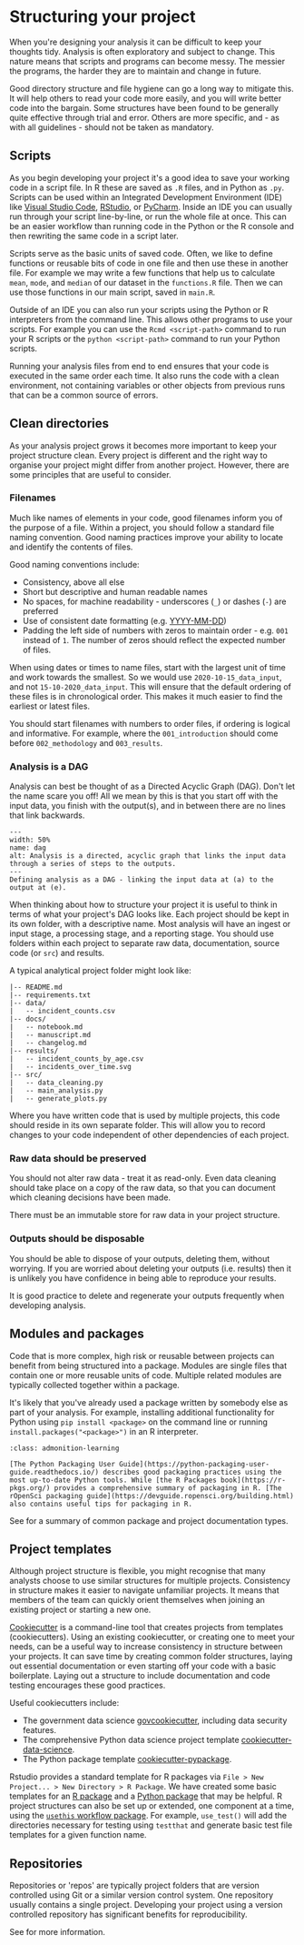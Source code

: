 # Structuring your project

When you're designing your analysis it can be difficult to keep your thoughts tidy.
Analysis is often exploratory and subject to change.
This nature means that scripts and programs can become messy.
The messier the programs, the harder they are to maintain and change in future.

Good directory structure and file hygiene can go a long way to mitigate this.
It will help others to read your code more easily, and you will write better code into the bargain.
Some structures have been found to be generally quite effective through trial and error.
Others are more specific, and - as with all guidelines - should not be taken as mandatory.


## Scripts

As you begin developing your project it's a good idea to save your working code in a script file.
In R these are saved as `.R` files, and in Python as `.py`.
Scripts can be used within an Integrated Development Environment (IDE) like [Visual Studio Code](https://code.visualstudio.com/), [RStudio](https://rstudio.com/), or [PyCharm](https://www.jetbrains.com/pycharm/).
Inside an IDE you can usually run through your script line-by-line, or run the whole file at once.
This can be an easier workflow than running code in the Python or the R console and then rewriting the same code in a script later.

Scripts serve as the basic units of saved code.
Often, we like to define functions or reusable bits of code in one file and then use these in another file.
For example we may write a few functions that help us to calculate `mean`, `mode`, and `median` of our dataset in the `functions.R` file.
Then we can use those functions in our main script, saved in `main.R`.

Outside of an IDE you can also run your scripts using the Python or R interpreters from the command line.
This allows other programs to use your scripts.
For example you can use the `Rcmd <script-path>` command to run your R scripts or the `python <script-path>` command to run your Python scripts.

Running your analysis files from end to end ensures that your code is executed in the same order each time.
It also runs the code with a clean environment, not containing variables or other objects from previous runs that can be a common source of errors.


## Clean directories

As your analysis project grows it becomes more important to keep your project structure clean.
Every project is different and the right way to organise your project might differ from another project.
However, there are some principles that are useful to consider.

### Filenames

Much like names of elements in your code, good filenames inform you of the purpose of a file.
Within a project, you should follow a standard file naming convention.
Good naming practices improve your ability to locate and identify the contents of files.

Good naming conventions include:
* Consistency, above all else
* Short but descriptive and human readable names
* No spaces, for machine readability - underscores (`_`) or dashes (`-`) are preferred
* Use of consistent date formatting (e.g. [YYYY-MM-DD](https://en.wikipedia.org/wiki/ISO_8601))
* Padding the left side of numbers with zeros to maintain order -  e.g. `001` instead of `1`. The number of zeros should reflect the expected number of files.

When using dates or times to name files, start with the largest unit of time and work towards the smallest.  So we would use `2020-10-15_data_input`, and not `15-10-2020_data_input`.
This will ensure that the default ordering of these files is in chronological order.
This makes it much easier to find the earliest or latest files.

You should start filenames with numbers to order files, if ordering is logical and informative.
For example, where the `001_introduction` should come before `002_methodology` and `003_results`.


### Analysis is a DAG

Analysis can best be thought of as a Directed Acyclic Graph (DAG).
Don't let the name scare you off!
All we mean by this is that you start off with the input data, you finish with the output(s), and in between there are no lines that link backwards.

```{figure} https://upload.wikimedia.org/wikipedia/commons/thumb/f/fe/Tred-G.svg/800px-Tred-G.svg.png
---
width: 50%
name: dag
alt: Analysis is a directed, acyclic graph that links the input data through a series of steps to the outputs.
---
Defining analysis as a DAG - linking the input data at (a) to the output at (e).
```

When thinking about how to structure your project it is useful to think in terms of what your project's DAG looks like.
Each project should be kept in its own folder, with a descriptive name.
Most analysis will have an ingest or input stage, a processing stage, and a reporting stage.
You should use folders within each project to separate raw data, documentation, source code (or `src`) and results.

A typical analytical project folder might look like:

```
|-- README.md
|-- requirements.txt
|-- data/
|   -- incident_counts.csv
|-- docs/
|   -- notebook.md
|   -- manuscript.md
|   -- changelog.md
|-- results/
|   -- incident_counts_by_age.csv
|   -- incidents_over_time.svg
|-- src/
|   -- data_cleaning.py
|   -- main_analysis.py
|   -- generate_plots.py
```

Where you have written code that is used by multiple projects, this code should reside in its own separate folder.
This will allow you to record changes to your code independent of other dependencies of each project.


### Raw data should be preserved

You should not alter raw data - treat it as read-only.
Even data cleaning should take place on a copy of the raw data, so that you can document which cleaning decisions have been made.

There must be an immutable store for raw data in your project structure.


### Outputs should be disposable

You should be able to dispose of your outputs, deleting them, without worrying.
If you are worried about deleting your outputs (i.e. results) then it is unlikely you have confidence in being able to reproduce your results.

It is good practice to delete and regenerate your outputs frequently when developing analysis.


## Modules and packages

Code that is more complex, high risk or reusable between projects can benefit from being structured into a package.
Modules are single files that contain one or more reusable units of code.
Multiple related modules are typically collected together within a package.

It's likely that you've already used a package written by somebody else as part of your analysis.
For example, installing additional functionality for Python using `pip install <package>` on the command line or running `install.packages("<package>")` in an R interpreter.

```{admonition} Key Learning
:class: admonition-learning

[The Python Packaging User Guide](https://python-packaging-user-guide.readthedocs.io/) describes good packaging practices using the most up-to-date Python tools. While [the R Packages book](https://r-pkgs.org/) provides a comprehensive summary of packaging in R. [The rOpenSci packaging guide](https://devguide.ropensci.org/building.html) also contains useful tips for packaging in R.
```

See [](project_documentation.md) for a summary of common package and project documentation types.


## Project templates

Although project structure is flexible, you might recognise that many analysts choose to use similar structures for multiple projects.
Consistency in structure makes it easier to navigate unfamiliar projects.
It means that members of the team can quickly orient themselves when joining an existing project or starting a new one.

[Cookiecutter](https://github.com/cookiecutter/cookiecutter) is a command-line tool that creates projects from templates (cookiecutters).
Using an existing cookiecutter, or creating one to meet your needs, can be a useful way to increase consistency in structure between your projects.
It can save time by creating common folder structures, laying out essential documentation or even starting off your code with a basic boilerplate.
Laying out a structure to include documentation and code testing encourages these good practices.

Useful cookiecutters include:
* The government data science [govcookiecutter](https://github.com/ukgovdatascience/govcookiecutter), including data security features.
* The comprehensive Python data science project template [cookiecutter-data-science](http://drivendata.github.io/cookiecutter-data-science/).
* The Python package template [cookiecutter-pypackage](https://cookiecutter-pypackage.readthedocs.io/en/latest/).

Rstudio provides a standard template for R packages via `File > New Project... > New Directory > R Package`.  We have created some basic templates for an [R package](https://github.com/best-practice-and-impact/example-package-r) and a [Python package](https://github.com/best-practice-and-impact/example-package-python) that may be helpful.
R project structures can also be set up or extended, one component at a time, using the [`usethis` workflow package](https://usethis.r-lib.org/).
For example, `use_test()` will add the directories necessary for testing using `testthat` and generate basic test file templates for a given function name.


## Repositories

Repositories or 'repos' are typically project folders that are version controlled using Git or a similar version control system.
One repository usually contains a single project.
Developing your project using a version controlled repository has significant benefits for reproducibility.

See [](version_control.md) for more information.
